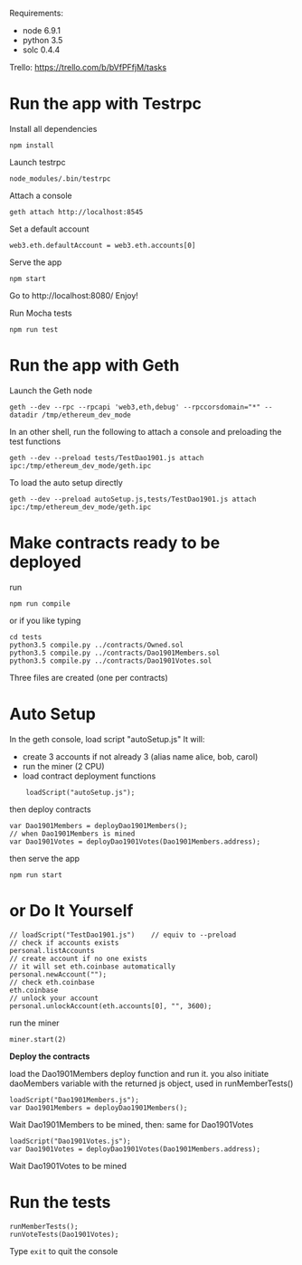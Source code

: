 Requirements:
- node 6.9.1
- python 3.5
- solc 0.4.4

Trello: https://trello.com/b/bVfPFfjM/tasks



Run the app with Testrpc
========================

Install all dependencies

    npm install

Launch testrpc

    node_modules/.bin/testrpc
    
Attach a console

    geth attach http://localhost:8545
    
Set a default account
    
    web3.eth.defaultAccount = web3.eth.accounts[0]

Serve the app

    npm start

Go to http://localhost:8080/
Enjoy!

Run Mocha tests

    npm run test


Run the app with Geth
=====================

Launch the Geth node

    geth --dev --rpc --rpcapi 'web3,eth,debug' --rpccorsdomain="*" --datadir /tmp/ethereum_dev_mode

In an other shell, run the following to attach a console
and preloading the test functions

    geth --dev --preload tests/TestDao1901.js attach ipc:/tmp/ethereum_dev_mode/geth.ipc

To load the auto setup directly

    geth --dev --preload autoSetup.js,tests/TestDao1901.js attach ipc:/tmp/ethereum_dev_mode/geth.ipc
    

Make contracts ready to be deployed
===================================
run

    npm run compile

or if you like typing

    cd tests
    python3.5 compile.py ../contracts/Owned.sol
    python3.5 compile.py ../contracts/Dao1901Members.sol
    python3.5 compile.py ../contracts/Dao1901Votes.sol

Three files are created (one per contracts)


Auto Setup
==========
In the geth console,
load script "autoSetup.js"
It will:
 - create 3 accounts if not already 3 (alias name alice, bob, carol)
 - run the miner (2 CPU)
 - load contract deployment functions

```
    loadScript("autoSetup.js");
```

then deploy contracts

    var Dao1901Members = deployDao1901Members();
    // when Dao1901Members is mined
    var Dao1901Votes = deployDao1901Votes(Dao1901Members.address);

then serve the app

    npm run start


or Do It Yourself
=================

    // loadScript("TestDao1901.js")    // equiv to --preload
    // check if accounts exists
    personal.listAccounts 
    // create account if no one exists
    // it will set eth.coinbase automatically
    personal.newAccount("");
    // check eth.coinbase
    eth.coinbase
    // unlock your account
    personal.unlockAccount(eth.accounts[0], "", 3600);
    
run the miner 

    miner.start(2)
    
**Deploy the contracts**

load the Dao1901Members deploy function
and run it.
you also initiate daoMembers variable with the returned js object,
used in runMemberTests()

    loadScript("Dao1901Members.js");
    var Dao1901Members = deployDao1901Members();

Wait Dao1901Members to be mined, then:
same for Dao1901Votes

    loadScript("Dao1901Votes.js");
    var Dao1901Votes = deployDao1901Votes(Dao1901Members.address);
    
Wait Dao1901Votes to be mined


Run the tests
=============
    runMemberTests();
    runVoteTests(Dao1901Votes);

Type `exit` to quit the console 
